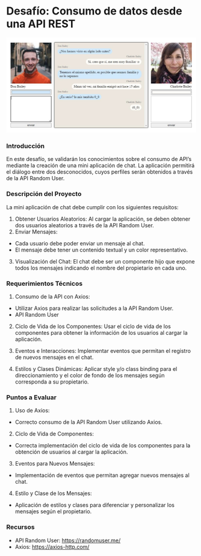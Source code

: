 # Desafío: Consumo de datos desde una API REST

![Imagen chat](./public/chat.png)

### Introducción


En este desafío, se validarán los conocimientos sobre el consumo de API’s mediante la creación de una mini aplicación de chat. La aplicación permitirá el diálogo entre dos desconocidos, cuyos perfiles serán obtenidos a través de la API Random User.

### Descripción del Proyecto

La mini aplicación de chat debe cumplir con los siguientes requisitos:

1. Obtener Usuarios Aleatorios: Al cargar la aplicación, se deben obtener dos usuarios aleatorios a través de la API Random User.  
2. Enviar Mensajes: 
* Cada usuario debe poder enviar un mensaje al chat.  
* El mensaje debe tener un contenido textual y un color representativo.

3. Visualización del Chat: El chat debe ser un componente hijo que expone todos los mensajes indicando el nombre del propietario en cada uno.

### Requerimientos Técnicos

1. Consumo de la API con Axios:

* Utilizar Axios para realizar las solicitudes a la API  Random User.  
* API Random User  

2. Ciclo de Vida de los Componentes: Usar el ciclo de vida de los componentes para obtener la información de los usuarios al cargar la aplicación.  

3. Eventos e Interacciones: Implementar eventos que permitan el registro de nuevos mensajes en el chat.  

4. Estilos y Clases Dinámicas: Aplicar style y/o class binding para el direccionamiento y el color de fondo de los mensajes según corresponda a su propietario.

### Puntos a Evaluar

1. Uso de Axios:  
* Correcto consumo de la API Random User utilizando Axios.

2. Ciclo de Vida de Componentes:  
* Correcta implementación del ciclo de vida de los componentes para la obtención de usuarios al cargar la aplicación.

3. Eventos para Nuevos Mensajes:
* Implementación de eventos que permitan agregar nuevos mensajes al chat.

4. Estilo y Clase de los Mensajes:
* Aplicación de estilos y clases para diferenciar y personalizar los mensajes según el propietario.

### Recursos

- API Random User: https://randomuser.me/
- Axios: https://axios-http.com/



